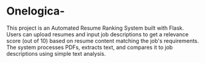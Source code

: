 # Onelogica-
This project is an Automated Resume Ranking System built with Flask. Users can upload resumes and input job descriptions to get a relevance score (out of 10) based on resume content matching the job's requirements. The system processes PDFs, extracts text, and compares it to job descriptions using simple text analysis.
